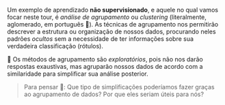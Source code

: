 Um exemplo de aprendizado **não supervisionado**, e aquele no qual vamos focar neste tour, é _análise de agrupamento_ ou _clustering_ (literalmente, aglomerado, em português :stars:). As técnicas de agrupamento nos permitirão descrever a estrutura ou organização de nossos dados, procurando neles padrões _ocultos_ sem a necessidade de ter informações sobre sua verdadeira classificação (rótulos).

:mag_right: Os métodos de agrupamento são _exploratórios_, pois não nos darão respostas exaustivas, mas agruparão nossos dados de acordo com a similaridade para simplificar sua análise posterior.

> Para pensar 🤔: Que tipo de simplificações poderíamos fazer graças ao agrupamento de dados? Por que eles seriam úteis para nós?
